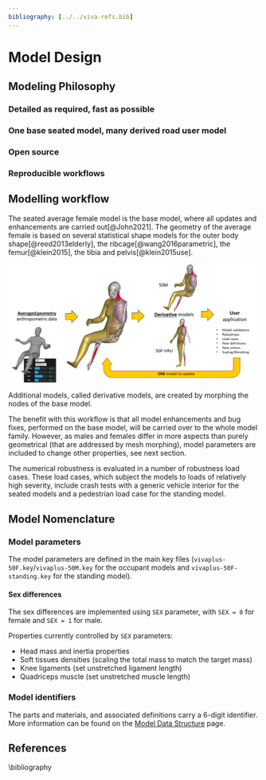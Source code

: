 ```yaml
---
bibliography: [../../viva-refs.bib]
---
```

# **Model Design**


## **Modeling Philosophy**

### **Detailed as required, fast as possible**


### **One base seated model, many derived road user model**


### **Open source**


### **Reproducible workflows**





## **Modelling workflow**
 
 The seated average female model is the base model, where all updates and enhancements are carried out[@John2021]. The geometry of the average female is based on several statistical shape models for the outer body shape[@reed2013elderly], the ribcage[@wang2016parametric], the
 femur[@klein2015], the tibia and pelvis[@klein2015use]. 

 ![VIVA+ Development Workflow](images\Viva_model_workflow.png)

 Additional models, called derivative models, are created by morphing the nodes of the base model. 

 The benefit with this workflow is that all model enhancements and bug fixes, performed on the base model, will be carried over to the whole model family. However, as males and females differ in more aspects than purely geometrical (that are addressed by mesh morphing), model parameters are included to change other properties, see next section.

 The numerical robustness is evaluated in a number of robustness load cases. These load cases, which subject the models to loads of relatively high severity, include crash tests with a generic vehicle interior for the seated models and a pedestrian load case for the standing model.

## **Model Nomenclature**
### **Model parameters**

The model parameters are defined in the main key files (`vivaplus-50F.key`/`vivaplus-50M.key` for the occupant models and  `vivaplus-50F-standing.key` for the standing model).

#### Sex differences

The sex differences are implemented using `SEX` parameter, with `SEX = 0` for female and `SEX = 1` for male. 

Properties currently controlled by `SEX` parameters:

- Head mass and inertia properties
- Soft tissues densities (scaling the total mass to match the target mass)
- Knee ligaments (set unstretched ligament length)
- Quadriceps muscle (set unstretched muscle length)

### **Model identifiers**

The parts and materials, and associated definitions carry a 6-digit identifier. More information can be found on the [Model Data Structure](data-structure.md#identifiers) page.



<!--
### Age differences

## Background




Intial VIVA models [ViVA Open Human Body Model](https://www.chalmers.se/en/projects/pages/openhbm.aspx).


## Why average female?



## Open models


## Road Traffic Safety


### An overview of Global Health Burden from Road traffic incidents


<iframe src="https://ourworldindata.org/grapher/road-death-rate-vs-gdp-per-capita" style="width: 100%; height: 600px; border: 0px none;"></iframe>

<iframe src="https://ourworldindata.org/grapher/road-incident-deaths-by-age" style="width: 100%; height: 600px; border: 0px none;"></iframe> 

\bibliography-->

## References

\bibliography
